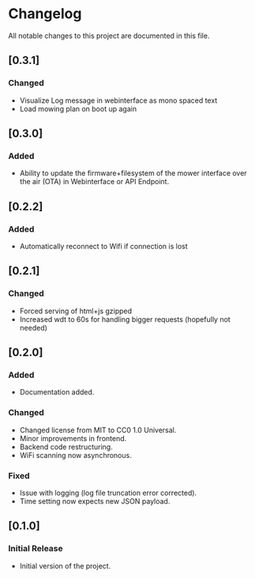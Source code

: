 # Changelog

All notable changes to this project are documented in this file.

## [0.3.1]
### Changed
- Visualize Log message in webinterface as mono spaced text
- Load mowing plan on boot up again

## [0.3.0]
### Added
- Ability to update the firmware+filesystem of the mower interface over the air (OTA) in Webinterface or API Endpoint.

## [0.2.2]
### Added
- Automatically reconnect to Wifi if connection is lost

## [0.2.1]
### Changed
- Forced serving of html+js gzipped
- Increased wdt to 60s for handling bigger requests (hopefully not needed)

## [0.2.0]
### Added
- Documentation added.

### Changed
- Changed license from MIT to CC0 1.0 Universal.
- Minor improvements in frontend.
- Backend code restructuring.
- WiFi scanning now asynchronous.

### Fixed
- Issue with logging (log file truncation error corrected).
- Time setting now expects new JSON payload.

## [0.1.0]
### Initial Release
- Initial version of the project.